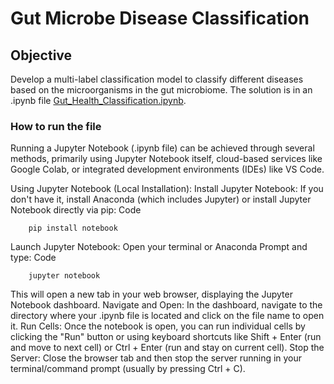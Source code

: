 # Gut Microbe Disease Classification

## Objective 
Develop a multi-label classification model to classify different diseases based on the microorganisms in the gut microbiome.  The solution is in an .ipynb file [Gut_Health_Classification.ipynb](https://github.com/edimaudo/Gut-Microbe-Disease-Classification/blob/main/Gut_Health_Classification.ipynb).

### How to run the file
Running a Jupyter Notebook (.ipynb file) can be achieved through several methods, primarily using Jupyter Notebook itself, cloud-based services like Google Colab, or integrated development environments (IDEs) like VS Code.

Using Jupyter Notebook (Local Installation):
Install Jupyter Notebook: If you don't have it, install Anaconda (which includes Jupyter) or install Jupyter Notebook directly via pip:
Code

```
    pip install notebook
```
Launch Jupyter Notebook: Open your terminal or Anaconda Prompt and type:
Code
```
    jupyter notebook
```
This will open a new tab in your web browser, displaying the Jupyter Notebook dashboard.
Navigate and Open: In the dashboard, navigate to the directory where your .ipynb file is located and click on the file name to open it.
Run Cells: Once the notebook is open, you can run individual cells by clicking the "Run" button or using keyboard shortcuts like Shift + Enter (run and move to next cell) or Ctrl + Enter (run and stay on current cell).
Stop the Server: Close the browser tab and then stop the server running in your terminal/command prompt (usually by pressing Ctrl + C).
